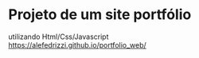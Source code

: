 # Projeto de um site portfólio
utilizando Html/Css/Javascript<br>
https://alefedrizzi.github.io/portfolio_web/
